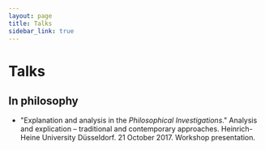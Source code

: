 ```yaml
---
layout: page
title: Talks
sidebar_link: true
---
```


# Talks

## In philosophy

* "Explanation and analysis in the _Philosophical Investigations_." Analysis and explication – traditional and contemporary approaches. Heinrich-Heine University Düsseldorf. 21 October 2017. Workshop presentation.